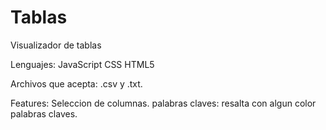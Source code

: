 # Tablas
Visualizador de tablas

Lenguajes:
JavaScript
CSS
HTML5

Archivos que acepta: .csv y .txt.

Features:
Seleccion de columnas.
palabras claves: resalta con algun color palabras claves.
